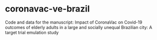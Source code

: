 # coronavac-ve-brazil
Code and data for the manuscript: Impact of CoronaVac on Covid-19 outcomes of elderly adults in a large and socially unequal Brazilian city: A target trial emulation study
